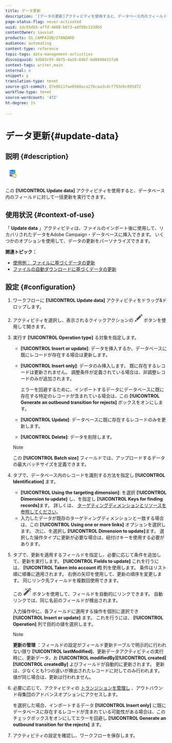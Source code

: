 ```yaml
---
title: データ更新
description: '[データの更新]アクティビティを使用すると、データベース内のフィールドに対して一括更新を実行できます。'
page-status-flag: never-activated
uuid: 1dc55db5-affd-4688-b673-adfb8c1338b5
contentOwner: sauviat
products: SG_CAMPAIGN/STANDARD
audience: automating
content-type: reference
topic-tags: data-management-activities
discoiquuid: 4db83c95-4b75-4a16-8dbf-bd8940431fa9
context-tags: writer,main
internal: n
snippet: y
translation-type: tm+mt
source-git-commit: 87e0611fae0560aca276caa3c4cf793e9c095d72
workflow-type: tm+mt
source-wordcount: '472'
ht-degree: 1%

---
```



# データ更新{#update-data}

## 説明 {#description}

![](assets/data_update.png)

この **[!UICONTROL Update data]** アクティビティを使用すると、データベース内のフィールドに対して一括更新を実行できます。

## 使用状況 {#context-of-use}

「 **Update data** 」アクティビティは、ファイルのインポート後に使用して、リカバリされたデータをAdobe Campaign・データベースに挿入できます。 いくつかのオプションを使用して、データの更新をパーソナライズできます。

**関連トピック：**

* [使用例： ファイルに基づくデータの更新](../../automating/using/update-database-file.md)
* [ファイルの自動ダウンロードに基づくデータの更新](../../automating/using/update-data-automatic-download.md)

## 設定 {#configuration}

1. ワークフローに **[!UICONTROL Update data]** アクティビティをドラッグ&amp;ドロップします。
1. アクティビティを選択し、表示されるクイックアクションの ![](assets/edit_darkgrey-24px.png) ボタンを使用して開きます。
1. 実行す **[!UICONTROL Operation type]** る対象を指定します。

   * **[!UICONTROL Insert or update]**: データを挿入するか、データベースに既にレコードが存在する場合は更新します。
   * **[!UICONTROL Insert only]**: データのみ挿入します。 既に存在するレコードは更新されません。 調整条件が定義されている場合は、非調整レコードのみが追加されます。

      エラーを回避するために、インポートするデータにデータベースに既に存在する特定のレコードが含まれている場合は、この **[!UICONTROL Generate an outbound transition for rejects]** ボックスをオンにします。

   * **[!UICONTROL Update]**: データベースに既に存在するレコードのみを更新します。
   * **[!UICONTROL Delete]**: データを削除します。
   >[!NOTE]
   >
   >この **[!UICONTROL Batch size]** フィールドでは、アップロードするデータの最大バッチサイズを定義できます。

1. タブで、データベース内のレコードを識別する方法を指定し **[!UICONTROL Identification]** ます。

   * **[!UICONTROL Using the targeting dimension]**: を選択 **[!UICONTROL Dimension to update]** し、を指定し **[!UICONTROL Keys for finding records]**&#x200B;ます。 詳しくは、 [ターゲティングディメンションとリソースを参照してください](../../automating/using/query.md#targeting-dimensions-and-resources)。
   * 入力したデータが既存のターゲティングディメンションと一致する場合は、この **[!UICONTROL Using one or more links]** オプションを選択します。 次に、を選択し **[!UICONTROL Dimension to update]**&#x200B;ます。
   選択した操作タイプに更新が必要な場合は、紐付けキーを使用する必要があります。

1. タブで、更新を適用するフィールドを指定し、必要に応じて条件を追加して、更新を実行します。 **[!UICONTROL Fields to update]** これを行うには、 **[!UICONTROL Taken into account if]** 列を使用します。 条件はリスト順に順番に適用されます。 右側の矢印を使用して、更新の順序を変更します。 同じリンク先フィールドを複数回使用できます。

   この ![](assets/wkf_magic_wand-24px.png) ボタンを使用して、フィールドを自動的にリンクできます。 自動リンクでは、同じ名前のフィールドが検出されます。

   入力操作中に、各フィールドに適用する操作を個別に選択でき **[!UICONTROL Insert or update]** ます。 これを行うには、 **[!UICONTROL Operation]** 列で目的の値を選択します。

   >[!NOTE]
   >
   >**更新の管理** ：フィールドの設定がフィールド更新テーブルで明示的に行われない限り **[!UICONTROL lastModified]**、更新データアクティビティの実行時に、更新データ、お **[!UICONTROL modifiedBy]****[!UICONTROL created]****[!UICONTROL createdBy]** よびフィールドが自動的に更新されます。 更新は、少なくとも1つの違いが検出されたレコードに対してのみ行われます。 値が同じ場合は、更新は行われません。

1. 必要に応じて、アクティビティの [トランジションを管理し](../../automating/using/activity-properties.md) 、アウトバウンド母集団のアドバンスオプションにアクセスします。

   を選択した場合、インポートするデータ **[!UICONTROL Insert only]** に既にデータベースに存在するレコードが含まれている可能性がある場合は、このチェックボックスをオンにしてエラーを回避し **[!UICONTROL Generate an outbound transition for the rejects]** ます。

1. アクティビティの設定を確認し、ワークフローを保存します。
